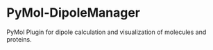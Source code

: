 # PyMol-DipoleManager
PyMol Plugin for dipole calculation and visualization of molecules and proteins.
